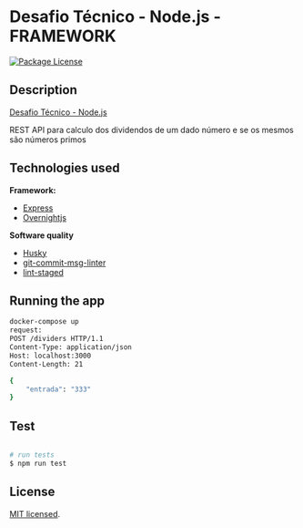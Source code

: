 # Desafio Técnico - Node.js - FRAMEWORK

<a href="https://www.npmjs.com/~nestjscore" target="_blank"><img src="https://img.shields.io/npm/l/@nestjs/core.svg" alt="Package License" /></a>

</p>

## Description

[Desafio Técnico - Node.js](https://github.com/LuizPiresS/framework-dividers)

REST API para calculo dos dividendos de um dado número e se os mesmos são números primos

## Technologies used

**Framework:**

- [Express](https://expressjs.com/pt-br/)
- [Overnightjs](https://github.com/seanpmaxwell/overnight/tree/master)

**Software quality**

- [Husky](https://github.com/typicode/husky)
- [git-commit-msg-linter](https://github.com/legend80s/commit-msg-linter)
- [lint-staged](https://github.com/okonet/lint-staged)

## Running the app

```bash
docker-compose up
request:
POST /dividers HTTP/1.1
Content-Type: application/json
Host: localhost:3000
Content-Length: 21

{
	"entrada": "333"
}

```

## Test

```bash

# run tests
$ npm run test


```

## License

[MIT licensed](LICENSE).
